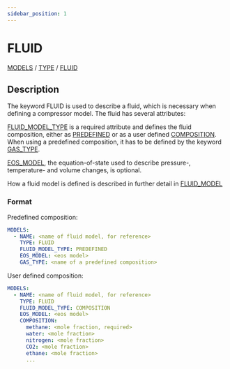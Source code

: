 ```yaml
---
sidebar_position: 1
---
```

# FLUID

[MODELS](/about/references/keywords_tree/MODELS/index.md) /
[TYPE](/about/references/keywords_tree/MODELS/TYPE/index.md) /
[FLUID](/about/references/keywords_tree/MODELS/TYPE/FLUID/index.md)

## Description
The keyword FLUID is used to describe a fluid, which is necessary when defining a compressor model. 
The fluid has several attributes:

[FLUID_MODEL_TYPE](/about/references/keywords_tree/MODELS/TYPE/FLUID/FLUID_MODEL_TYPE/index.md) is a required attribute and defines the fluid composition, either as [PREDEFINED](/about/references/keywords_tree/MODELS/TYPE/FLUID/FLUID_MODEL_TYPE/PREDEFINED/index.md) 
or as a user defined [COMPOSITION](/about/references/keywords_tree/MODELS/TYPE/FLUID/FLUID_MODEL_TYPE/COMPOSITION/index.md). When using a predefined composition, it has to be defined by the keyword 
[GAS_TYPE](/about/references/keywords_tree/MODELS/TYPE/FLUID/FLUID_MODEL_TYPE/GAS_TYPE/index.md). 

[EOS_MODEL](/about/references/keywords_tree/MODELS/TYPE/FLUID/EOS_MODEL/index.md), the equation-of-state used to describe pressure-, temperature- and volume changes, 
is optional.

How a fluid model is defined is 
described in further detail in [FLUID_MODEL](/about/references/keywords/FLUID_MODEL.md)

### Format
Predefined composition:

~~~~~~~~yaml
MODELS:
  - NAME: <name of fluid model, for reference>
    TYPE: FLUID
    FLUID_MODEL_TYPE: PREDEFINED
    EOS_MODEL: <eos model>
    GAS_TYPE: <name of a predefined composition>
~~~~~~~~

User defined composition:
~~~~~~~~yaml
MODELS:
  - NAME: <name of fluid model, for reference>
    TYPE: FLUID
    FLUID_MODEL_TYPE: COMPOSITION
    EOS_MODEL: <eos model>
    COMPOSITION:
      methane: <mole fraction, required>
      water: <mole fraction>
      nitrogen: <mole fraction>
      CO2: <mole fraction>
      ethane: <mole fraction>
      ...
~~~~~~~~



